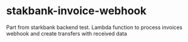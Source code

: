 # stakbank-invoice-webhook
Part from starkbank backend test. Lambda function to process invoices webhook and create transfers with received data
